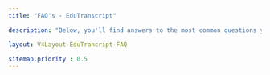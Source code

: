 ```yaml
---
title: "FAQ's - EduTranscript"

description: "Below, you'll find answers to the most common questions you may have on EduTranscript by CertifyMe. If you still can't find the answer you're looking for, just Contact Us!"

layout: V4Layout-EduTrancript-FAQ

sitemap.priority : 0.5
---
```

